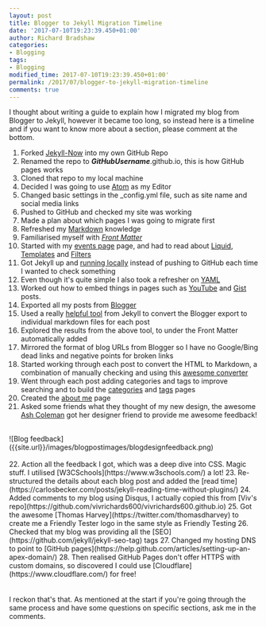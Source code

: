 ```yaml
---
layout: post
title: Blogger to Jekyll Migration Timeline
date: '2017-07-10T19:23:39.450+01:00'
author: Richard Bradshaw
categories: 
- Blogging
tags:
- Blogging
modified_time: 2017-07-10T19:23:39.450+01:00'
permalink: /2017/07/blogger-to-jekyll-migration-timeline
comments: true
---
```

I thought about writing a guide to explain how I migrated my blog from Blogger to Jekyll, however it became too long, so instead here is a timeline and if you want to know more about a section, please comment at the bottom.

1. Forked [Jekyll-Now](https://github.com/barryclark/jekyll-now) into my own GitHub Repo
2. Renamed the repo to **_GitHubUsername_**.github.io, this is how GitHub pages works
3. Cloned that repo to my local machine
4. Decided I was going to use [Atom](https://atom.io/) as my Editor
5. Changed basic settings in the _config.yml file, such as site name and social media links
6. Pushed to GitHub and checked my site was working
7. Made a plan about which pages I was going to migrate first
8. Refreshed my [Markdown](https://github.com/adam-p/markdown-here/wiki/Markdown-Cheatsheet) knowledge
9. Familiarised myself with [_Front Matter_](https://jekyllrb.com/docs/frontmatter/)
10. Started with my [events page]({{site.url}}/events) page, and had to read about [Liquid](https://shopify.github.io/liquid/), [Templates](https://jekyllrb.com/docs/templates/) and [Filters](https://shopify.github.io/liquid/filters/abs/)
11. Got Jekyll up and [running locally](https://jekyllrb.com/docs/usage/) instead of pushing to GitHub each time I wanted to check something
12. Even though it's quite simple I also took a refresher on [YAML](http://www.yaml.org/start.html)
13. Worked out how to embed things in pages such as [YouTube](http://www.adamwadeharris.com/how-to-easily-embed-youtube-videos-in-jekyll-sites-without-a-plugin/) and [Gist](https://github.com/jekyll/jekyll-gist) posts.
14. Exported all my posts from [Blogger](https://support.google.com/blogger/answer/41387?hl=en)
15. Used a really [helpful tool](http://import.jekyllrb.com/docs/blogger/) from Jekyll to convert the Blogger export to individual markdown files for each post
16. Explored the results from the above tool, to under the Front Matter automatically added
17. Mirrored the format of blog URLs from Blogger so I have no Google/Bing dead links and negative points for broken links
18. Started working through each post to convert the HTML to Markdown, a combination of manually checking and using this [awesome converter](https://domchristie.github.io/to-markdown/)
19. Went through each post adding categories and tags to improve searching and to build the [categories](/categories) and [tags](/tags) pages
20. Created the [about me](/about) page
21. Asked some friends what they thought of my new design, the awesome [Ash Coleman](https://twitter.com/AshColeman30) got her designer friend to provide me awesome feedback!  
<br>
![Blog feedback]({{site.url}}/images/blogpostimages/blogdesignfeedback.png)
<br>
<br>
22. Action all the feedback I got, which was a deep dive into CSS. Magic stuff. I utilised [W3CSchools](https://www.w3schools.com/) a lot!
23. Re-structured the details about each blog post and added the [read time](https://carlosbecker.com/posts/jekyll-reading-time-without-plugins/)
24. Added comments to my blog using Disqus, I actually copied this from [Viv's repo](https://github.com/vivrichards600/vivrichards600.github.io)
25. Got the awesome [Thomas Harvey](https://twitter.com/thomasdharvey) to create me a Friendly Tester logo in the same style as Friendly Testing
26. Checked that my blog was providing all the [SEO](https://github.com/jekyll/jekyll-seo-tag) tags
27. Changed my hosting DNS to point to [GitHub pages](https://help.github.com/articles/setting-up-an-apex-domain/)
28. Then realised GitHub Pages don't offer HTTPS with custom domains, so discovered I could use [Cloudflare](https://www.cloudflare.com/) for free!
<br>
<br>
<br>
I reckon that's that.
As mentioned at the start if you're going through the same process and have some questions on specific sections, ask me in the comments.